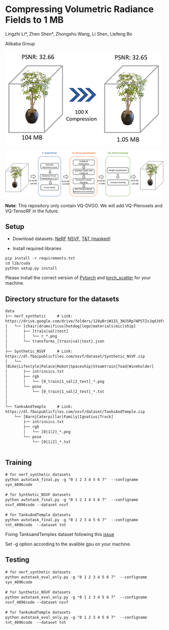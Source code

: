# Compressing Volumetric Radiance Fields to 1 MB

Lingzhi Li*, Zhen Shen*, Zhongshu Wang, Li Shen, Liefeng Bo

Alibaba Group


![compression](https://raw.githubusercontent.com/AlgoHunt/VQRF/master/figures/teaser.png)

![Pipeline](https://raw.githubusercontent.com/AlgoHunt/VQRF/master/figures/pipeline.png)

**Note**: This repository only contain VQ-DVGO. We will add VQ-Plenoxels and VQ-TensoRF in the future.


## Setup

- Download datasets:
        [NeRF](https://drive.google.com/drive/folders/128yBriW1IG_3NJ5Rp7APSTZsJqdJdfc1)
        [NSVF](https://dl.fbaipublicfiles.com/nsvf/dataset/Synthetic_NSVF.zip),  [T&T (masked)](https://dl.fbaipublicfiles.com/nsvf/dataset/TanksAndTemple.zip)


- Install required libraries
```
pip install -r requirements.txt
cd lib/cuda
python setup.py install
```

Please  install the correct version of [Pytorch](https://pytorch.org/) and [torch_scatter](https://github.com/rusty1s/pytorch_scatter) for your machine.

## Directory structure for the datasets

<!-- <details>
  <summary> (click to expand;) </summary> -->
```
data
├── nerf_synthetic     # Link: https://drive.google.com/drive/folders/128yBriW1IG_3NJ5Rp7APSTZsJqdJdfc1
│   └── [chair|drums|ficus|hotdog|lego|materials|mic|ship]
│       ├── [train|val|test]
│       │   └── r_*.png
│       └── transforms_[train|val|test].json
│
├── Synthetic_NSVF     # Link: https://dl.fbaipublicfiles.com/nsvf/dataset/Synthetic_NSVF.zip
│   └── [Bike|Lifestyle|Palace|Robot|Spaceship|Steamtrain|Toad|Wineholder]
│       ├── intrinsics.txt
│       ├── rgb
│       │   └── [0_train|1_val|2_test]_*.png
│       └── pose
│           └── [0_train|1_val|2_test]_*.txt
│
│
└── TanksAndTemple     # Link: https://dl.fbaipublicfiles.com/nsvf/dataset/TanksAndTemple.zip
    └── [Barn|Caterpillar|Family|Ignatius|Truck]
        ├── intrinsics.txt
        ├── rgb
        │   └── [0|1|2]_*.png
        └── pose
            └── [0|1|2]_*.txt
    
```


<!-- </details> -->

## Training

```
# for nerf_synthetic datasets
python autotask_final.py -g "0 1 2 3 4 5 6 7"  --configname syn_4096code 

# for Synthetic_NSVF datasets
python autotask_final.py -g "0 1 2 3 4 5 6 7"  --configname nsvf_4096code --dataset nsvf

# for TanksAndTemple datasets
python autotask_final.py -g "0 1 2 3 4 5 6 7"  --configname tnt_4096code  --dataset tnt
```

Fixing TanksandTemples dataset following this [issue](https://github.com/sunset1995/DirectVoxGO/issues/4)

Set -g option according to the avalible gpu on your machine. 

## Testing 

```
# for nerf_synthetic datasets
python autotask_eval_only.py -g "0 1 2 3 4 5 6 7"  --configname syn_4096code 

# for Synthetic_NSVF datasets
python autotask_eval_only.py -g "0 1 2 3 4 5 6 7"  --configname nsvf_4096code --dataset nsvf

# for TanksAndTemple datasets
python autotask_eval_only.py -g "0 1 2 3 4 5 6 7"  --configname tnt_4096code  --dataset tnt
```
